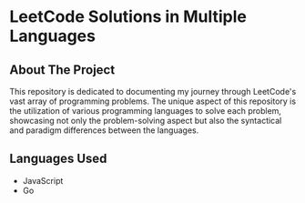 # LeetCode Solutions in Multiple Languages

## About The Project

This repository is dedicated to documenting my journey through LeetCode's vast array of programming problems. The unique aspect of this repository is the utilization of various programming languages to solve each problem, showcasing not only the problem-solving aspect but also the syntactical and paradigm differences between the languages.

## Languages Used

- JavaScript
- Go

